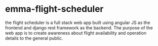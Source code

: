 # emma-flight-scheduler
the flight scheduler is a full stack web app built using angular JS as the frontend and django rest framework as the backend. The purpose of the web app is to create awareness about flight availability and operation details to the general public. 
